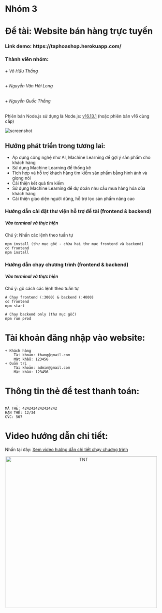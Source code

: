 # Nhóm 3
# Đề tài: Website bán hàng trực tuyến
<h3>Link demo: https://taphoashop.herokuapp.com/</h3>
<h3>Thành viên nhóm: </h3>
<h6>+ Võ Hữu Thắng</h6>
<h6>+ Nguyễn Văn Hải Long</h6>
<h6>+ Nguyễn Quốc Thắng</h6>

Phiên bản Node.js sử dụng là Node.js: [v16.13.1](https://nodejs.org/dist/v16.13.1/node-v16.13.1-x86.msi) (hoặc phiên bản v16 cùng cấp)

![screenshot](https://github.com/huuthang28cb/Nhom3_IVS_ThucTapChuyenNganh/blob/master/frontend/public/images/home.PNG)

## Hướng phát triển trong tương lai:
-	Áp dụng công nghệ như AI, Machine Learning để gợi ý sản phẩm cho khách hàng
-	Sử dụng Machine Learning để thống kê
-	Tích hợp và hỗ trợ khách hàng tìm kiếm sản phẩm bằng hình ảnh và giọng nói
-	Cải thiện kết quả tìm kiếm
-	Sử dụng Machine Learning để dự đoán nhu cầu mua hàng hóa của khách hàng
-	Cải thiện giao diện người dùng, hỗ trợ lọc sản phẩm nâng cao

### Hướng dẫn cài đặt thư viện hỗ trợ đề tài (frontend & backend)
<h5>Vào terminal và thực hiện</h5>
Chú ý: Nhấn các lệnh theo tuần tự

```
npm install (thư mục gốc - chứa hai thư mục frontend và backend)
cd frontend
npm install
```
### Hướng dẫn chạy chương trình (frontend & backend)
<h5>Vào terminal và thực hiện</h5>
Chú ý: gõ cách các lệnh theo tuần tự

```
# Chạy frontend (:3000) & backend (:4000)
cd frontend
npm start

# Chạy backend only (thư mục gốc)
npm run prod
```

# Tài khoản đăng nhập vào website:
```
+ Khách hàng
	Tài khoản: thang@gmail.com
	Mật khẩu: 123456
+ Quản trị
	Tài khoản: admin@gmail.com
	Mật khẩu: 123456
```

# Thông tin thẻ để test thanh toán:
```

MÃ THẺ: 4242424242424242
HẠN THẺ: 12/34
CVC: 567

```
# Video hướng dẫn chi tiết:
Nhấn tại đây: [Xem video hướng dẫn chi tiết chạy chương trình](https://drive.google.com/file/d/1CTjpY9v9h3TU0Xj16wziNMQJuZRwl0_b/view?usp=sharing)

<p align="center">
	<img src="https://i.pinimg.com/originals/56/a7/b8/56a7b8e4953907848148e15efa28ae81.gif" width = "500" alt="TNT">
	</a>
</p>
